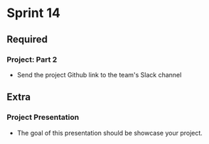 # Sprint 14

## Required

### Project: Part 2

- Send the project Github link to the team's Slack channel

## Extra

### Project Presentation

- The goal of this presentation should be showcase your project.
